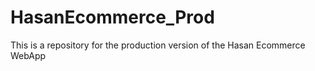 # HasanEcommerce_Prod
This is a repository for the production version of the Hasan Ecommerce WebApp
